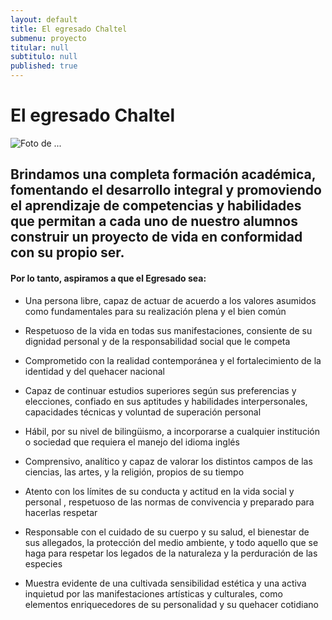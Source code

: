 ```yaml
---
layout: default
title: El egresado Chaltel
submenu: proyecto
titular: null
subtitulo: null
published: true
---
```


# El egresado Chaltel

![Foto de ...](http://placeimg.com/720/300/arch)

## Brindamos una completa formación académica, fomentando el desarrollo integral y promoviendo el aprendizaje de competencias y habilidades que permitan a cada uno de nuestro alumnos construir un proyecto de vida en conformidad con su propio ser.

#### Por lo tanto, aspiramos a que el Egresado sea: 


- Una persona libre, capaz de actuar de acuerdo a los valores asumidos como fundamentales para su realización plena y el bien común 

- Respetuoso de la vida en todas sus manifestaciones,  consiente de su dignidad personal y de la responsabilidad social que le competa

- Comprometido con la realidad contemporánea y  el fortalecimiento de la identidad y del quehacer nacional

- Capaz de continuar estudios superiores según sus preferencias y elecciones, confiado en  sus aptitudes y habilidades interpersonales, capacidades técnicas y voluntad de superación personal

- Hábil, por su nivel de bilingüismo, a incorporarse a cualquier institución o sociedad que requiera el manejo del idioma inglés

- Comprensivo, analítico y capaz de valorar los distintos campos de las ciencias, las artes, y la religión, propios de su tiempo

- Atento con  los límites de su conducta y actitud en la vida social y personal , respetuoso de las normas de convivencia y preparado para hacerlas respetar

- Responsable con el cuidado de su cuerpo y su salud, el bienestar de sus allegados, la protección del medio ambiente, y todo aquello que se haga para respetar los legados de la naturaleza y la perduración de las especies

- Muestra  evidente de una cultivada sensibilidad estética y una activa inquietud por las manifestaciones artísticas y culturales, como elementos enriquecedores de su personalidad y su quehacer cotidiano